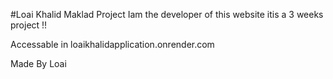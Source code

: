 #Loai Khalid Maklad Project
Iam the developer of this website 
itis a 3 weeks project !!

Accessable in loaikhalidapplication.onrender.com

Made By Loai 
